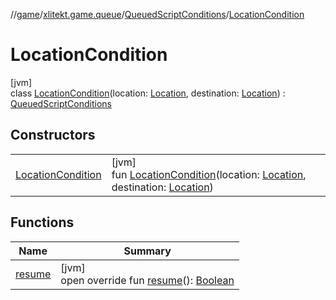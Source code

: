 //[game](../../../../index.md)/[xlitekt.game.queue](../../index.md)/[QueuedScriptConditions](../index.md)/[LocationCondition](index.md)

# LocationCondition

[jvm]\
class [LocationCondition](index.md)(location: [Location](../../../xlitekt.game.world.map/-location/index.md), destination: [Location](../../../xlitekt.game.world.map/-location/index.md)) : [QueuedScriptConditions](../index.md)

## Constructors

| | |
|---|---|
| [LocationCondition](-location-condition.md) | [jvm]<br>fun [LocationCondition](-location-condition.md)(location: [Location](../../../xlitekt.game.world.map/-location/index.md), destination: [Location](../../../xlitekt.game.world.map/-location/index.md)) |

## Functions

| Name | Summary |
|---|---|
| [resume](resume.md) | [jvm]<br>open override fun [resume](resume.md)(): [Boolean](https://kotlinlang.org/api/latest/jvm/stdlib/kotlin/-boolean/index.html) |
